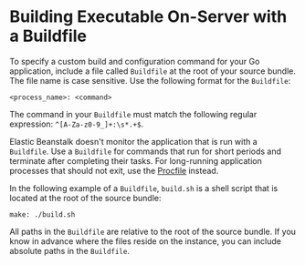 # Building Executable On\-Server with a Buildfile<a name="go-buildfile"></a>

To specify a custom build and configuration command for your Go application, include a file called `Buildfile` at the root of your source bundle\. The file name is case sensitive\. Use the following format for the `Buildfile`: 

```
<process_name>: <command>
```

The command in your `Buildfile` must match the following regular expression: `^[A-Za-z0-9_]+:\s*.+$`\.

Elastic Beanstalk doesn't monitor the application that is run with a `Buildfile`\. Use a `Buildfile` for commands that run for short periods and terminate after completing their tasks\. For long\-running application processes that should not exit, use the [Procfile](go-procfile.md) instead\.

In the following example of a `Buildfile`, `build.sh` is a shell script that is located at the root of the source bundle:

```
make: ./build.sh
```

All paths in the `Buildfile` are relative to the root of the source bundle\. If you know in advance where the files reside on the instance, you can include absolute paths in the `Buildfile`\.